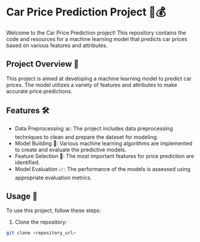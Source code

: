 # Car Price Prediction Project 🚗💰

Welcome to the Car Price Prediction project! This repository contains the code and resources for a machine learning model that predicts car prices based on various features and attributes.

## Project Overview 📝

This project is aimed at developing a machine learning model to predict car prices. The model utilizes a variety of features and attributes to make accurate price predictions.

## Features 🛠️

- Data Preprocessing 📊: The project includes data preprocessing techniques to clean and prepare the dataset for modeling.
- Model Building 🤖: Various machine learning algorithms are implemented to create and evaluate the predictive models.
- Feature Selection 🧐: The most important features for price prediction are identified.
- Model Evaluation 📈: The performance of the models is assessed using appropriate evaluation metrics.

## Usage 🚀

To use this project, follow these steps:

1. Clone the repository:

```bash
git clone <repository_url>

